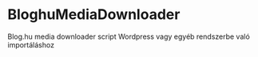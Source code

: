 # BloghuMediaDownloader
Blog.hu media downloader script Wordpress vagy egyéb rendszerbe való importáláshoz
